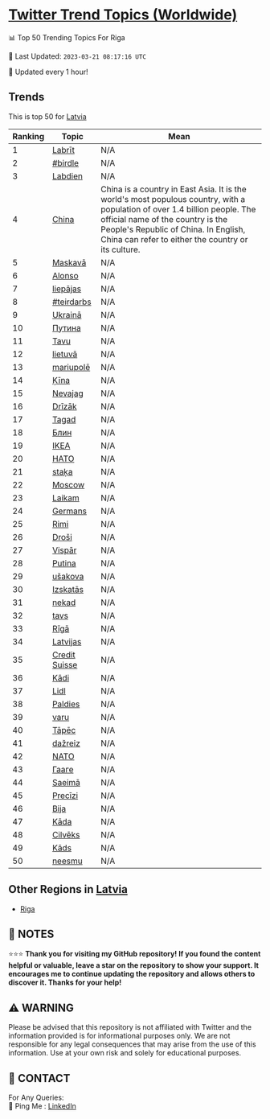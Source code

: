 [Twitter Trend Topics (Worldwide)](https://github.com/ErcinDedeoglu/Twitter-Trend-Topics)
==========


📊 Top 50 Trending Topics For Riga

📆 Last Updated: `2023-03-21 08:17:16 UTC`

🔧 Updated every 1 hour!


## Trends

This is top 50 for [Latvia](</Latvia>)

| Ranking | Topic | Mean |
| ------- | ------------ | ------------ |
| 1 | [Labrīt](http://twitter.com/search?q=Labr%c4%abt) | N/A |
| 2 | [#birdle](http://twitter.com/search?q=%23birdle) | N/A |
| 3 | [Labdien](http://twitter.com/search?q=Labdien) | N/A |
| 4 | [China](http://twitter.com/search?q=China) | China is a country in East Asia. It is the world's most populous country, with a population of over 1.4 billion people. The official name of the country is the People's Republic of China. In English, China can refer to either the country or its culture. |
| 5 | [Maskavā](http://twitter.com/search?q=Maskav%c4%81) | N/A |
| 6 | [Alonso](http://twitter.com/search?q=Alonso) | N/A |
| 7 | [liepājas](http://twitter.com/search?q=liep%c4%81jas) | N/A |
| 8 | [#teirdarbs](http://twitter.com/search?q=%23teirdarbs) | N/A |
| 9 | [Ukrainā](http://twitter.com/search?q=Ukrain%c4%81) | N/A |
| 10 | [Путина](http://twitter.com/search?q=%d0%9f%d1%83%d1%82%d0%b8%d0%bd%d0%b0) | N/A |
| 11 | [Tavu](http://twitter.com/search?q=Tavu) | N/A |
| 12 | [lietuvā](http://twitter.com/search?q=lietuv%c4%81) | N/A |
| 13 | [mariupolē](http://twitter.com/search?q=mariupol%c4%93) | N/A |
| 14 | [Ķīna](http://twitter.com/search?q=%c4%b6%c4%abna) | N/A |
| 15 | [Nevajag](http://twitter.com/search?q=Nevajag) | N/A |
| 16 | [Drīzāk](http://twitter.com/search?q=Dr%c4%abz%c4%81k) | N/A |
| 17 | [Tagad](http://twitter.com/search?q=Tagad) | N/A |
| 18 | [Блин](http://twitter.com/search?q=%d0%91%d0%bb%d0%b8%d0%bd) | N/A |
| 19 | [IKEA](http://twitter.com/search?q=IKEA) | N/A |
| 20 | [НАТО](http://twitter.com/search?q=%d0%9d%d0%90%d0%a2%d0%9e) | N/A |
| 21 | [staķa](http://twitter.com/search?q=sta%c4%b7a) | N/A |
| 22 | [Moscow](http://twitter.com/search?q=Moscow) | N/A |
| 23 | [Laikam](http://twitter.com/search?q=Laikam) | N/A |
| 24 | [Germans](http://twitter.com/search?q=Germans) | N/A |
| 25 | [Rimi](http://twitter.com/search?q=Rimi) | N/A |
| 26 | [Droši](http://twitter.com/search?q=Dro%c5%a1i) | N/A |
| 27 | [Vispār](http://twitter.com/search?q=Visp%c4%81r) | N/A |
| 28 | [Putina](http://twitter.com/search?q=Putina) | N/A |
| 29 | [ušakova](http://twitter.com/search?q=u%c5%a1akova) | N/A |
| 30 | [Izskatās](http://twitter.com/search?q=Izskat%c4%81s) | N/A |
| 31 | [nekad](http://twitter.com/search?q=nekad) | N/A |
| 32 | [tavs](http://twitter.com/search?q=tavs) | N/A |
| 33 | [Rīgā](http://twitter.com/search?q=R%c4%abg%c4%81) | N/A |
| 34 | [Latvijas](http://twitter.com/search?q=Latvijas) | N/A |
| 35 | [Credit Suisse](http://twitter.com/search?q=Credit+Suisse) | N/A |
| 36 | [Kādi](http://twitter.com/search?q=K%c4%81di) | N/A |
| 37 | [Lidl](http://twitter.com/search?q=Lidl) | N/A |
| 38 | [Paldies](http://twitter.com/search?q=Paldies) | N/A |
| 39 | [varu](http://twitter.com/search?q=varu) | N/A |
| 40 | [Tāpēc](http://twitter.com/search?q=T%c4%81p%c4%93c) | N/A |
| 41 | [dažreiz](http://twitter.com/search?q=da%c5%bereiz) | N/A |
| 42 | [NATO](http://twitter.com/search?q=NATO) | N/A |
| 43 | [Гааге](http://twitter.com/search?q=%d0%93%d0%b0%d0%b0%d0%b3%d0%b5) | N/A |
| 44 | [Saeimā](http://twitter.com/search?q=Saeim%c4%81) | N/A |
| 45 | [Precīzi](http://twitter.com/search?q=Prec%c4%abzi) | N/A |
| 46 | [Bija](http://twitter.com/search?q=Bija) | N/A |
| 47 | [Kāda](http://twitter.com/search?q=K%c4%81da) | N/A |
| 48 | [Cilvēks](http://twitter.com/search?q=Cilv%c4%93ks) | N/A |
| 49 | [Kāds](http://twitter.com/search?q=K%c4%81ds) | N/A |
| 50 | [neesmu](http://twitter.com/search?q=neesmu) | N/A |



## Other Regions in [Latvia](</Latvia>)

* [Riga](</Latvia/Riga.md>)



## 📝 NOTES

⭐⭐⭐ **Thank you for visiting my GitHub repository! If you found the content helpful or valuable, leave a star on the repository to show your support. It encourages me to continue updating the repository and allows others to discover it. Thanks for your help!**


## ⚠️ WARNING

Please be advised that this repository is not affiliated with Twitter and the information provided is for informational purposes only. We are not responsible for any legal consequences that may arise from the use of this information. Use at your own risk and solely for educational purposes.


## 📨 CONTACT

 For Any Queries:  
            🏓 Ping Me : [LinkedIn](https://www.linkedin.com/in/ercindedeoglu/)
